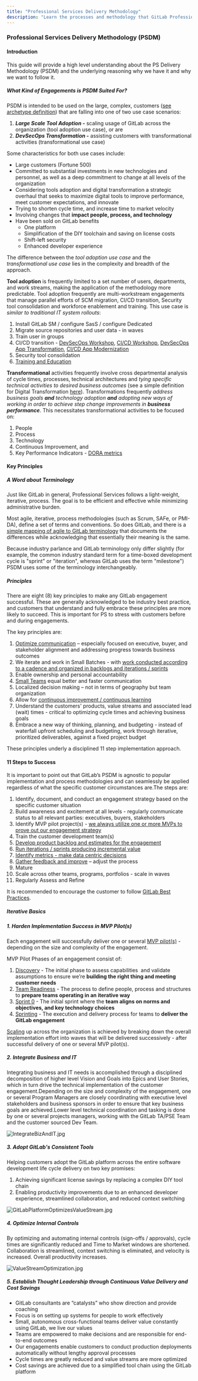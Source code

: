 ```yaml
---
title: "Professional Services Delivery Methodology"
description: "Learn the processes and methodology that GitLab Professional Services uses to help ensure Customer Success."
---
```


### Professional Services Delivery Methodology (PSDM)

#### Introduction

This guide will provide a high level understanding about the PS Delivery Methodology (PSDM) and the underlying reasoning why we have it and why we want to follow it.

##### What Kind of Engagements is PSDM Suited For?

PSDM is intended to be used on the large, complex, customers ([see archetype definition](./professional-services-delivery-methodology/archetype-definition/_index.md)) that are falling into one of two use case scenarios:

1. **_Large Scale Tool Adoption -_** scaling usage of GitLab across the organization (tool adoption use case), or are
2. **_DevSecOps Transformation -_** assisting customers with transformational activities (transformational use case)

Some characteristics for both use cases include:

* Large customers (Fortune 500)
* Committed to substantial investments in new technologies and personnel, as well as a deep commitment to change at all levels of the organization
* Considering tools adoption and digital transformation a strategic overhaul that seeks to maximize digital tools to improve performance, meet customer expectations, and innovate
* Trying to shorten cycle time, and increase time to market velocity
* Involving changes that **impact people, process, and technology**
* Have been sold on GitLab benefits
  * One platform
  * Simplification of the DIY toolchain and saving on license costs
  * Shift-left security
  * Enhanced developer experience

The difference between the _tool adoption use case_ and the _transformational use case_ lies in the complexity and breadth of the approach.

**Tool adoption** is frequently limited to a set number of users, departments, and work streams, making the application of the methodology more predictable. Tool adoption frequently are multi-workstream engagements that manage parallel efforts of SCM migration, CI/CD transition, Security tool consolidation and workforce enablement and training. This use case is _similar to traditional IT system rollouts_:

1. Install GitLab SM / configure SasS / configure Dedicated
2. Migrate source repositories and user data - in waves
3. Train user in groups
4. CI/CD transition - [DevSecOps Workshop](https://drive.google.com/file/d/1mZm_DiwPdtssFqBolrDqPooaH6kA5Y5u/view?usp=share_link), [CI/CD Workshop](https://drive.google.com/file/d/10RzC-e0fhvgKBRaoZlxEgUQc90Z_0IVR/view?usp=sharing), [DevSecOps App Transformation](https://drive.google.com/file/d/1TDJSVO9uvy4NqC6uksQsSc_sSgEcpacV/view?usp=drive_link), [CI/CD App Modernization](https://drive.google.com/file/d/1ib6-xhja3WJbV_46rU2iDF9I-4I8xo8M/view)
5. Security tool consolidation
6. [Training and Education](https://university.gitlab.com/)

**Transformational** activities frequently involve cross departmental analysis of cycle times, processes, technical architectures and _tying specific technical activities to desired business outcomes_ (see a simple definition for Digital Transformation [here](./professional-services-delivery-methodology/digital-transformation/_index.md)). Transformations frequently _address business goals **and** technology adoption **and** adopting new ways of working in order to achieve step change improvements in **business performance**_. This necessitates transformational activities to be focused on:

1. People
2. Process
3. Technology
4. Continuous Improvement, and
5. Key Performance Indicators - [DORA metrics](https://docs.gitlab.com/ee/user/analytics/dora_metrics.html)

#### Key Principles

##### A Word about Terminology

Just like GitLab in general, Professional Services follows a light-weight, iterative, process. The goal is to be efficient and effective while minimizing administrative burden.

Most agile, iterative, process methodologies (such as Scrum, SAFe, or PMI-DA), define a set of terms and conventions. So does GitLab, and there is a [simple mapping of agile to GitLab terminology](./professional-services-delivery-methodology/agile-to-gitlab-terminology/_index.md) that documents the differences while acknowledging that essentially their meaning is the same.

Because industry parlance and GitLab terminology only differ slightly (for example, the common industry standard term for a time-boxed development cycle is "sprint" or "iteration", whereas GitLab uses the term "milestone") PSDM uses some of the terminology interchangeably.

##### Principles

There are eight (8) key principles to make any GitLab engagement successful. These are generally acknowledged to be industry best practice, and customers that understand and fully embrace these principles are more likely to succeed. This is important for PS to stress with customers before and during engagements.

The key principles are:

1. [Optimize communication](./professional-services-delivery-methodology/optimize-communication/_index.md) – especially focused on executive, buyer, and stakeholder alignment and addressing progress towards business outcomes
2. We iterate and work in Small Batches - with [work conducted according to a cadence and organized in backlogs and iterations / sprints](./professional-services-delivery-methodology/cadence-backlog-sprints/_index.md)
3. Enable ownership and personal accountability
4. [Small Teams](./professional-services-delivery-methodology/small-teams/_index.md) equal better and faster communication
5. Localized decision making – not in terms of geography but team organization
6. Allow for [continuous improvement / continuous learning](./professional-services-delivery-methodology/retrospectives/_index.md)
7. Understand the customers' products, value streams and associated lead (wait) times - critical to optimizing cycle times and achieving business goals
8. Embrace a new way of thinking, planning, and budgeting - instead of waterfall upfront scheduling and budgeting, work through iterative, prioritized deliverables, against a fixed project budget

These principles underly a disciplined 11 step implementation approach.

#### 11 Steps to Success

It is important to point out that GitLab’s PSDM is agnostic to popular implementation and process methodologies and can seamlessly be applied regardless of what the specific customer circumstances are.The steps are:

 1. Identify, document, and conduct an engagement strategy based on the specific customer situation
 2. Build awareness and excitement at all levels - regularly communicate status to all relevant parties: executives, buyers, stakeholders
 3. Identify MVP pilot project(s) - [we always utilize one or more MVPs to prove out our engagement strategy](./professional-services-delivery-methodology/mvp/_index.md)
 4. Train the customer development team(s)
 5. [Develop product backlog and estimates for the engagement](./professional-services-delivery-methodology/cadence-backlog-sprints/_index.md)
 6. [Run iterations / sprints producing incremental value](./professional-services-delivery-methodology/good-user-stories/_index.md)
 7. [Identify metrics - make data centric decisions](https://about.gitlab.com/solutions/value-stream-management/dora/)
 8. [Gather feedback and improve](./professional-services-delivery-methodology/retrospectives/_index.md) – adjust the process
 9. Mature
10. Scale across other teams, programs, portfolios - scale in waves
11. Regularly Assess and Refine

It is recommended to encourage the customer to follow [GitLab Best Practices](./professional-services-delivery-methodology/gitlab-best-practices/_index.md).

##### Iterative Basics

##### 1. Harden Implementation Success in MVP Pilot(s)

Each engagement will successfully deliver one or several [MVP pilot(s)](./professional-services-delivery-methodology/mvp/_index.md) - depending on the size and complexity of the engagement.

MVP Pilot Phases of an engagement consist of:

1. [Discovery](./professional-services-delivery-methodology/discovery/_index.md) - The initial phase to assess capabilities  and validate assumptions to ensure we’re **building the right thing and meeting customer needs**
2. [Team Readiness](./professional-services-delivery-methodology/team-readiness/_index.md) - The process to define people, process and structures to **prepare teams operating in an iterative way**
3. [Sprint 0](./professional-services-delivery-methodology/sprint0/_index.md) - The initial sprint where the **team aligns on norms and objectives, and key technology choices**
4. [Sprinting](./professional-services-delivery-methodology/cadence-backlog-sprints/_index.md) - The execution and delivery process for teams to **deliver the GitLab engagement**

[Scaling](./professional-services-delivery-methodology/scaling/_index.md) up across the organization is achieved by breaking down the overall implementation effort into waves that will be delivered successively - after successful delivery of one or several MVP pilot(s).

##### 2. Integrate Business and IT

Integrating business and IT needs is accomplished through a disciplined decomposition of higher level Vision and Goals into Epics and User Stories, which in turn drive the technical implementation of the customer engagement.Depending on the size and complexity of the engagement, one or several Program Managers are closely coordinating with executive level stakeholders and business sponsors in order to ensure that key business goals are achieved.Lower level technical coordination and tasking is done by one or several projects managers, working with the GitLab TA/PSE Team and the customer sourced Dev Team.

![IntegrateBizAndIT.jpg](./IntegrateBizAndIT.jpg) 

##### 3. Adopt GitLab's Consistent Tools

Helping customers adopt the GitLab platform across the entire software development life cycle delivery on two key promises:

1. Achieving significant license savings by replacing a complex DIY tool chain
2. Enabling productivity improvements due to an enhanced developer experience, streamlined collaboration, and reduced context switching

![GitLabPlatformOptimizesValueStream.jpg](./GitLabPlatformOptimizesValueStream.jpg)

##### 4. Optimize Internal Controls

By optimizing and automating internal controls (sign-offs / approvals), cycle times are significantly reduced and Time to Market windows are shortened. Collaboration is streamlined, context switching is eliminated, and velocity is increased. Overall productivity increases.

 ![ValueStreamOptimization.jpg](./ValueStreamOptimization.jpg)
 
##### 5. Establish Thought Leadership through Continuous Value Delivery and Cost Savings

* GitLab consultants are “catalysts” who show direction and provide coaching
* Focus is on setting up systems for people to work effectively
* Small, autonomous cross-functional teams deliver value constantly using GitLab, we live our values
* Teams are empowered to make decisions and are responsible for end-to-end outcomes
* Our engagements enable customers to conduct production deployments automatically without lengthy approval processes
* Cycle times are greatly reduced and value streams are more optimized
* Cost savings are achieved due to a simplified tool chain using the GitLab platform

<!-- ## PS Process & Methodology Mapped to the Customer Journey

The Professional Services process and methodology fits within the Customer journey that is supported by Customer Success.Professional Services contributes to the customer journey from the point of **SOW Close** through the **Project Closee** phase.

![!\[''\](/handbook/customer-success/professional-services-engineering/processes/customer-journey-mapped-ps-process.png)](<PS Delivery Customer Journey Flow - Page 1 (11).png>)

 [Source, GitLab Team Members Only](https://docs.google.com/presentation/d/1eC_ocJkzNkH4Vw3v4Vkd3S58a0NALYxXtnb6BZ7pJdc/edit?usp=sharing)

## PS Process Methodology Stages

The above diagram (slide 4) is meant to describe the Directly Responsible Individuals (DRIs), Activities, Outcomes, and Tools/Collateral for each stage of the methodology. We can also see clear categorization of stages in pre-sales and post-sales phases.

In the linked pages below, you can see a detailed drill down into the steps within each stage that individuals use to perform activities to deliver desired outcomes per each stage. These pages are split by the Phase of the selling process (Pre-sales vs Post-sales).

### Scoping (Pre-Sales)

For a more detailed explanation of the steps that comprise each stage of the scoping phase, check out the [Scoping (Pre-Sales)](pre-sales-methodology) page. In this page, we drill down into- and describe- specific steps in each phase of the pre-sales scoping process.

![Pre-Sales Stages & Steps](pre-sales-methodology/scoping-workflow.png)

### Delivery (Post-Sales)

For a more detailed explanation of the steps that comprise each stage of the delivery phase, check out the [Delivery (Post-Sales)](post-sales-methodology) page. In this page, we drill down into- and describe- specific steps in each phase of the post-sales delivery process.

![Post-Sales Stages & Steps](post-sales-methodology/PS-delivery-workflow.png) -->
